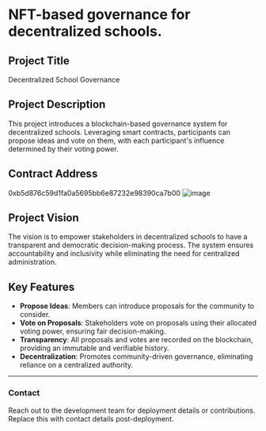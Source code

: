 # NFT-based governance for decentralized schools.

## Project Title
Decentralized School Governance

## Project Description
This project introduces a blockchain-based governance system for decentralized schools. Leveraging smart contracts, participants can propose ideas and vote on them, with each participant's influence determined by their voting power.

## Contract Address
0xb5d876c59d1fa0a5695bb6e87232e98390ca7b00
![image](https://github.com/user-attachments/assets/17ed634a-ef02-487e-bd61-2e6cb29a7ae6)


## Project Vision
The vision is to empower stakeholders in decentralized schools to have a transparent and democratic decision-making process. The system ensures accountability and inclusivity while eliminating the need for centralized administration.

## Key Features
- **Propose Ideas**: Members can introduce proposals for the community to consider.
- **Vote on Proposals**: Stakeholders vote on proposals using their allocated voting power, ensuring fair decision-making.
- **Transparency**: All proposals and votes are recorded on the blockchain, providing an immutable and verifiable history.
- **Decentralization**: Promotes community-driven governance, eliminating reliance on a centralized authority.

---
### Contact
Reach out to the development team for deployment details or contributions. Replace this with contact details post-deployment.
